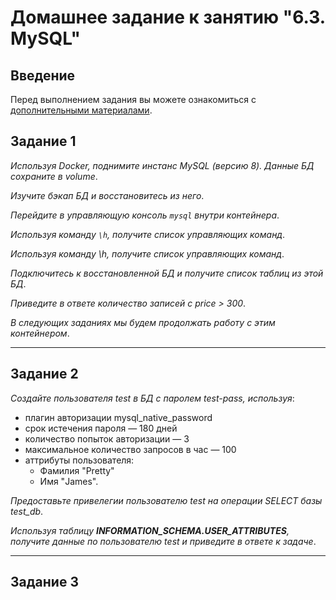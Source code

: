 # Домашнее задание к занятию "6.3. MySQL"

## Введение

Перед выполнением задания вы можете ознакомиться с [дополнительными материалами](https://github.com/netology-code/virt-homeworks/tree/virt-11/additional).

## Задание 1

*Используя Docker, поднимите инстанс MySQL (версию 8). Данные БД сохраните в volume*.

*Изучите бэкап БД и восстановитесь из него*.

*Перейдите в управляющую консоль `mysql` внутри контейнера*.

*Используя команду `\h`, получите список управляющих команд*.

*Используя команду \h, получите список управляющих команд*.

*Подключитесь к восстановленной БД и получите список таблиц из этой БД*.

*Приведите в ответе количество записей с price > 300*.

*В следующих заданиях мы будем продолжать работу с этим контейнером*.

***

## Задание 2

*Создайте пользователя test в БД c паролем test-pass, используя*:

 + плагин авторизации mysql_native_password
 + срок истечения пароля — 180 дней
 + количество попыток авторизации — 3
 + максимальное количество запросов в час — 100
 + аттрибуты пользователя:
     - Фамилия "Pretty"
     - Имя "James".

*Предоставьте привелегии пользователю test на операции SELECT базы test_db*.

*Используя таблицу **INFORMATION_SCHEMA.USER_ATTRIBUTES**, получите данные по пользователю test и приведите в ответе к задаче*.
 
***

## Задание 3
